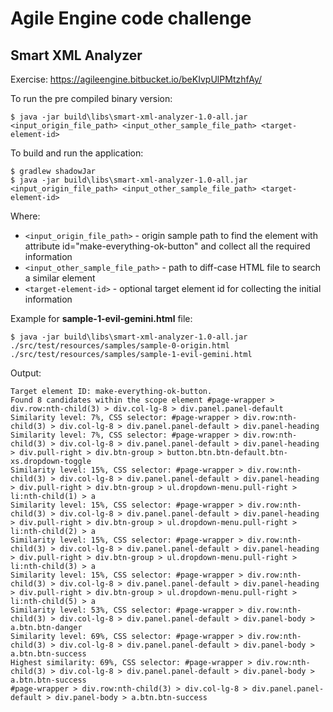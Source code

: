 # Agile Engine code challenge
## Smart XML Analyzer

Exercise: https://agileengine.bitbucket.io/beKIvpUlPMtzhfAy/

To run the pre compiled binary version:

```
$ java -jar build\libs\smart-xml-analyzer-1.0-all.jar <input_origin_file_path> <input_other_sample_file_path> <target-element-id>
```

To build and run the application:

```
$ gradlew shadowJar
$ java -jar build\libs\smart-xml-analyzer-1.0-all.jar <input_origin_file_path> <input_other_sample_file_path> <target-element-id>
```

Where:

* `<input_origin_file_path>` - origin sample path to find the element with attribute id="make-everything-ok-button" and collect all the required information
* `<input_other_sample_file_path>` - path to diff-case HTML file to search a similar element
* `<target-element-id>` - optional target element id for collecting the initial information


Example for **sample-1-evil-gemini.html** file:
```
$ java -jar build\libs\smart-xml-analyzer-1.0-all.jar ./src/test/resources/samples/sample-0-origin.html ./src/test/resources/samples/sample-1-evil-gemini.html 
```


Output:

```
Target element ID: make-everything-ok-button.
Found 8 candidates within the scope element #page-wrapper > div.row:nth-child(3) > div.col-lg-8 > div.panel.panel-default
Similarity level: 7%, CSS selector: #page-wrapper > div.row:nth-child(3) > div.col-lg-8 > div.panel.panel-default > div.panel-heading
Similarity level: 7%, CSS selector: #page-wrapper > div.row:nth-child(3) > div.col-lg-8 > div.panel.panel-default > div.panel-heading > div.pull-right > div.btn-group > button.btn.btn-default.btn-xs.dropdown-toggle
Similarity level: 15%, CSS selector: #page-wrapper > div.row:nth-child(3) > div.col-lg-8 > div.panel.panel-default > div.panel-heading > div.pull-right > div.btn-group > ul.dropdown-menu.pull-right > li:nth-child(1) > a
Similarity level: 15%, CSS selector: #page-wrapper > div.row:nth-child(3) > div.col-lg-8 > div.panel.panel-default > div.panel-heading > div.pull-right > div.btn-group > ul.dropdown-menu.pull-right > li:nth-child(2) > a
Similarity level: 15%, CSS selector: #page-wrapper > div.row:nth-child(3) > div.col-lg-8 > div.panel.panel-default > div.panel-heading > div.pull-right > div.btn-group > ul.dropdown-menu.pull-right > li:nth-child(3) > a
Similarity level: 15%, CSS selector: #page-wrapper > div.row:nth-child(3) > div.col-lg-8 > div.panel.panel-default > div.panel-heading > div.pull-right > div.btn-group > ul.dropdown-menu.pull-right > li:nth-child(5) > a
Similarity level: 53%, CSS selector: #page-wrapper > div.row:nth-child(3) > div.col-lg-8 > div.panel.panel-default > div.panel-body > a.btn.btn-danger
Similarity level: 69%, CSS selector: #page-wrapper > div.row:nth-child(3) > div.col-lg-8 > div.panel.panel-default > div.panel-body > a.btn.btn-success
Highest similarity: 69%, CSS selector: #page-wrapper > div.row:nth-child(3) > div.col-lg-8 > div.panel.panel-default > div.panel-body > a.btn.btn-success
#page-wrapper > div.row:nth-child(3) > div.col-lg-8 > div.panel.panel-default > div.panel-body > a.btn.btn-success
```
